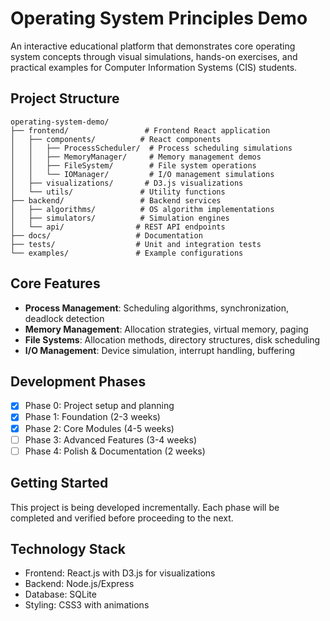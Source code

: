# Operating System Principles Demo

An interactive educational platform that demonstrates core operating system concepts through visual simulations, hands-on exercises, and practical examples for Computer Information Systems (CIS) students.

## Project Structure

```
operating-system-demo/
├── frontend/                 # Frontend React application
│   ├── components/          # React components
│   │   ├── ProcessScheduler/  # Process scheduling simulations
│   │   ├── MemoryManager/     # Memory management demos
│   │   ├── FileSystem/        # File system operations
│   │   └── IOManager/         # I/O management simulations
│   ├── visualizations/       # D3.js visualizations
│   └── utils/               # Utility functions
├── backend/                 # Backend services
│   ├── algorithms/          # OS algorithm implementations
│   ├── simulators/          # Simulation engines
│   └── api/                # REST API endpoints
├── docs/                   # Documentation
├── tests/                  # Unit and integration tests
└── examples/               # Example configurations
```

## Core Features

- **Process Management**: Scheduling algorithms, synchronization, deadlock detection
- **Memory Management**: Allocation strategies, virtual memory, paging
- **File Systems**: Allocation methods, directory structures, disk scheduling
- **I/O Management**: Device simulation, interrupt handling, buffering

## Development Phases

- [x] Phase 0: Project setup and planning
- [x] Phase 1: Foundation (2-3 weeks)
- [x] Phase 2: Core Modules (4-5 weeks)
- [ ] Phase 3: Advanced Features (3-4 weeks)
- [ ] Phase 4: Polish & Documentation (2 weeks)

## Getting Started

This project is being developed incrementally. Each phase will be completed and verified before proceeding to the next.

## Technology Stack

- Frontend: React.js with D3.js for visualizations
- Backend: Node.js/Express
- Database: SQLite
- Styling: CSS3 with animations